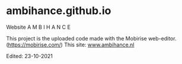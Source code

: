 # ambihance.github.io
Website A M B I H A N C E

This project is the uploaded code made with the Mobirise web-editor. (https://mobirise.com/)
This site: www.ambihance.nl 

Edited: 23-10-2021
